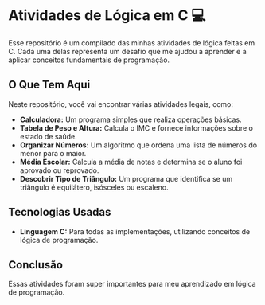 # Atividades de Lógica em C 💻

Esse repositório é um compilado das minhas atividades de lógica feitas em C. Cada uma delas representa um desafio que me ajudou a aprender e a aplicar conceitos fundamentais de programação.

## O Que Tem Aqui

Neste repositório, você vai encontrar várias atividades legais, como:

- **Calculadora:** Um programa simples que realiza operações básicas.
- **Tabela de Peso e Altura:** Calcula o IMC e fornece informações sobre o estado de saúde.
- **Organizar Números:** Um algoritmo que ordena uma lista de números do menor para o maior.
- **Média Escolar:** Calcula a média de notas e determina se o aluno foi aprovado ou reprovado.
- **Descobrir Tipo de Triângulo:** Um programa que identifica se um triângulo é equilátero, isósceles ou escaleno.

## Tecnologias Usadas

- **Linguagem C:** Para todas as implementações, utilizando conceitos de lógica de programação.

## Conclusão

Essas atividades foram super importantes para meu aprendizado em lógica de programação.
